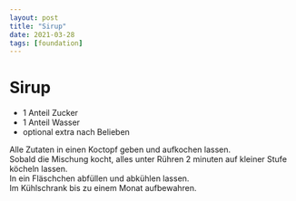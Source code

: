 ```yaml
---
layout: post
title: "Sirup"
date: 2021-03-28
tags: [foundation]
---
```

# Sirup

- 1 Anteil Zucker
- 1 Anteil Wasser
- optional extra nach Belieben

Alle Zutaten in einen Koctopf geben und aufkochen lassen.  
Sobald die Mischung kocht, alles unter Rühren 2 minuten auf kleiner Stufe köcheln lassen.  
In ein Fläschchen abfüllen und abkühlen lassen.  
Im Kühlschrank bis zu einem Monat aufbewahren.  
